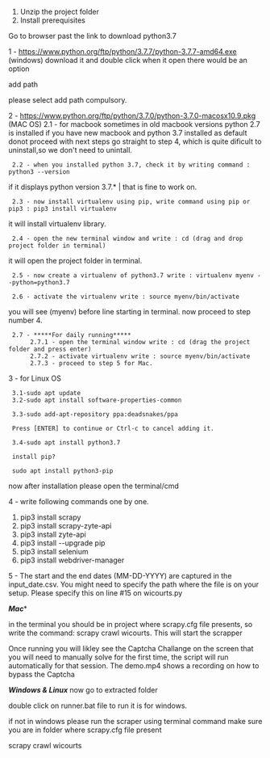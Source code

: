 1. Unzip the project folder
2. Install prerequisites

Go to browser past the link to download python3.7

1 - https://www.python.org/ftp/python/3.7.7/python-3.7.7-amd64.exe (windows)
download it and double click when it open there would be an option

add path 

please select add path compulsory.


2 - https://www.python.org/ftp/python/3.7.0/python-3.7.0-macosx10.9.pkg (MAC OS)
     2.1 - for macbook sometimes in old macbook versions python 2.7 is installed if you have new macbook and python 3.7 installed as default donot proceed with next steps go straight to step 4, which is quite dificult to uninstall,so we don't need to unintall. 
     
     2.2 - when you installed python 3.7, check it by writing command : python3 --version
if it displays python version 3.7.* | that is fine to work on.

     2.3 - now install virtualenv using pip, write command using pip or pip3 : pip3 install virtualenv
it will install virtualenv library.

     2.4 - open the new terminal window and write : cd (drag and drop project folder in terminal)
it will open the project folder in terminal.

     2.5 - now create a virtualenv of python3.7 write : virtualenv myenv --python=python3.7

     2.6 - activate the virtualenv write : source myenv/bin/activate
you will see (myenv) before line starting in terminal. now proceed to step number 4.

     2.7 - *****For daily running*****
          2.7.1 - open the terminal window write : cd (drag the project folder and press enter)
          2.7.2 - activate virtualenv write : source myenv/bin/activate
          2.7.3 - proceed to step 5 for Mac.



3 - for Linux OS

     3.1-sudo apt update
     3.2-sudo apt install software-properties-common

     3.3-sudo add-apt-repository ppa:deadsnakes/ppa

     Press [ENTER] to continue or Ctrl-c to cancel adding it.

     3.4-sudo apt install python3.7

     install pip?

     sudo apt install python3-pip

now after installation please open the terminal/cmd

4 - write following commands one by one.

1. pip3 install scrapy
2. pip3 install scrapy-zyte-api
3. pip3 install zyte-api
4. pip3 install --upgrade pip
5. pip3 install selenium
6. pip3 install webdriver-manager

5 - The start and the end dates (MM-DD-YYYY) are captured in the input_date.csv. You might need to specify the path where the file is on your setup. Please specify this on line #15 on wicourts.py

*****************Mac******************

in the terminal you should be in project where scrapy.cfg file presents, so write the command: scrapy crawl wicourts. This will start the scrapper

Once running you will likley see the Captcha Challange on the screen that you will need to manually solve for the first time, the script will run automatically for that session. The demo.mp4 shows a recording on how to bypass the Captcha


*****************Windows & Linux***************** 
now go to extracted folder


double click on runner.bat file to run it is for windows.

if not in windows please run the scraper using terminal command make sure you are in folder where scrapy.cfg file present


scrapy crawl wicourts


